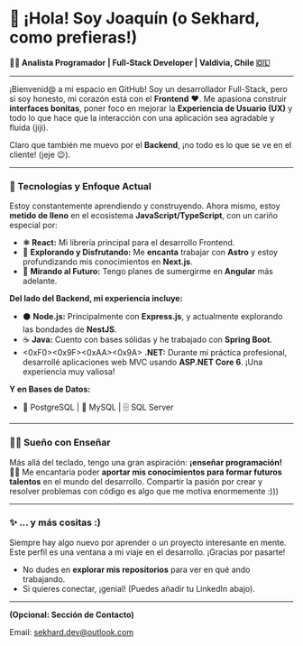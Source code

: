 # 👋 ¡Hola! Soy Joaquín (o Sekhard, como prefieras!)

**👨‍💻 Analista Programador | Full-Stack Developer | Valdivia, Chile 🇨🇱**

---

¡Bienvenid@ a mi espacio en GitHub! Soy un desarrollador Full-Stack, pero si soy honesto, mi corazón está con el **Frontend** ❤️. Me apasiona construir **interfaces bonitas**, poner foco en mejorar la **Experiencia de Usuario (UX)** y todo lo que hace que la interacción con una aplicación sea agradable y fluida (jiji).

Claro que también me muevo por el **Backend**, ¡no todo es lo que se ve en el cliente! (jeje 😉).

---

### 🚀 Tecnologías y Enfoque Actual

Estoy constantemente aprendiendo y construyendo. Ahora mismo, estoy **metido de lleno** en el ecosistema **JavaScript/TypeScript**, con un cariño especial por:

* **⚛️ React:** Mi librería principal para el desarrollo Frontend.
* 🚀 **Explorando y Disfrutando:** Me **encanta** trabajar con **Astro** y estoy profundizando mis conocimientos en **Next.js**.
* 🔮 **Mirando al Futuro:** Tengo planes de sumergirme en **Angular** más adelante.

**Del lado del Backend, mi experiencia incluye:**

* ⚫️ **Node.js:** Principalmente con **Express.js**, y actualmente explorando las bondades de **NestJS**.
* ☕️ **Java:** Cuento con bases sólidas y he trabajado con **Spring Boot**.
* <0xF0><0x9F><0xAA><0x9A> **.NET:** Durante mi práctica profesional, desarrollé aplicaciones web MVC usando **ASP.NET Core 6**. ¡Una experiencia muy valiosa!

**Y en Bases de Datos:**

* 🐘 PostgreSQL | 🐬 MySQL | 🗄️ SQL Server

---

### 👨‍🏫 Sueño con Enseñar

Más allá del teclado, tengo una gran aspiración: **¡enseñar programación!** 👨‍🏫 Me encantaría poder **aportar mis conocimientos para formar futuros talentos** en el mundo del desarrollo. Compartir la pasión por crear y resolver problemas con código es algo que me motiva enormemente :)))

---

### ✨ ... y más cositas :)

Siempre hay algo nuevo por aprender o un proyecto interesante en mente. Este perfil es una ventana a mi viaje en el desarrollo. ¡Gracias por pasarte!

* No dudes en **explorar mis repositorios** para ver en qué ando trabajando.
* Si quieres conectar, ¡genial! (Puedes añadir tu LinkedIn abajo).

---

**(Opcional: Sección de Contacto)**

Email: sekhard.dev@outlook.com

